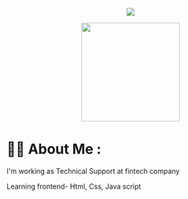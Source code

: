 <p align="center">
  <img src="https://capsule-render.vercel.app/api?text=Hey%20Everyone!%F0%9F%95%B9%EF%B8%8F"/>
</p>
<p align="center">
  <img src="https://media4.giphy.com/media/iGqEXTSFZb29gb46bj/giphy.gif?cid=ecf05e47yy6hkf60isb5hg9ph3heqsnr44zph5owwsrnx5ng&rid=giphy.gif&ct=s" height="200" width="200"/>
</p>


# :woman_technologist: About Me :
<p> I'm working as Technical Support at fintech company </p>
<p> Learning frontend- Html, Css, Java script </p>
